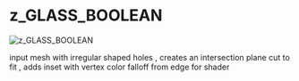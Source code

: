 # z_GLASS_BOOLEAN
![z_GLASS_BOOLEAN](https://raw.githubusercontent.com/CorvaeOboro/zenv/master/hip/z_GLASS_BOOLEAN//content/zenv/hip//z_GLASS_BOOLEAN/z_GLASS_BOOLEAN.jpg?raw=true "z_GLASS_BOOLEAN")

input mesh with irregular shaped holes , creates an intersection plane cut to fit , adds inset with vertex color falloff from edge for shader
